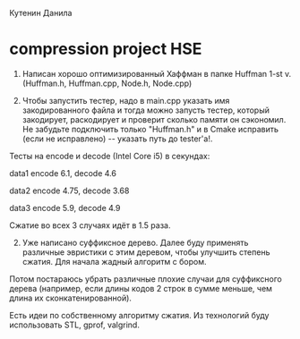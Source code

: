 Кутенин Данила
# compression project HSE

1) Написан хорошо оптимизированный Хаффман в папке Huffman 1-st v. (Huffman.h, Huffman.cpp, Node.h, Node.cpp)

2) Чтобы запустить тестер, надо в main.cpp указать имя 
закодированного файла и тогда можно запусть тестер, 
который закодирует, раскодирует и проверит сколько 
памяти он сэкономил. Не забудьте подключить только 
"Huffman.h" и в Cmake исправить (если не исправлено) --
указать путь до tester'a!.

Тесты на encode и decode (Intel Core i5) в секундах:

data1 encode 6.1, decode 4.6

data2 encode 4.75, decode 3.68

data3 encode 5.9, decode 4.9

Сжатие во всех 3 случаях идёт в 1.5 раза.

2) Уже написано суффиксное дерево. Далее буду применять различные эвристики с этим деревом, чтобы улучшить степень сжатия. Для начала жадный алгоритм с бором.

Потом постараюсь убрать различные плохие случаи для суффиксного дерева (например, если длины кодов 2 строк в сумме меньше, чем длина их сконкатенированной). 

Есть идеи по собственному алгоритму сжатия. Из технологий буду использовать STL, gprof, valgrind.

